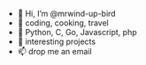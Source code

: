 - 👋 Hi, I’m @mrwind-up-bird
- 👀 coding, cooking, travel
- 🐍 Python, C, Go, Javascript, php
- 💞️ interesting projects
- 📫 drop me an email

<!---
mrwind-up-bird/mrwind-up-bird is a ✨ special ✨ repository because its `README.md` (this file) appears on your GitHub profile.
You can click the Preview link to take a look at your changes.
--->

